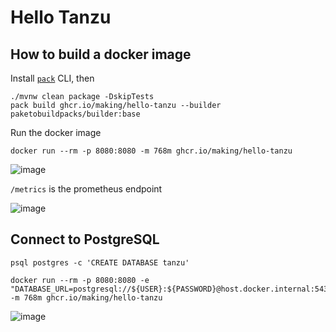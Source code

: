 # Hello Tanzu

## How to build a docker image

Install [`pack`](https://buildpacks.io/docs/tools/pack/cli/install/) CLI, then

```
./mvnw clean package -DskipTests
pack build ghcr.io/making/hello-tanzu --builder paketobuildpacks/builder:base
```

Run the docker image

```
docker run --rm -p 8080:8080 -m 768m ghcr.io/making/hello-tanzu
```

![image](https://user-images.githubusercontent.com/106908/106774002-0675d080-6685-11eb-9d22-e0bf143f0fd6.png)

`/metrics` is the prometheus endpoint

![image](https://user-images.githubusercontent.com/106908/106778334-37580480-6689-11eb-97fa-42f64f954bab.png)


## Connect to PostgreSQL


```
psql postgres -c 'CREATE DATABASE tanzu'
```

```
docker run --rm -p 8080:8080 -e "DATABASE_URL=postgresql://${USER}:${PASSWORD}@host.docker.internal:5432/tanzu" -m 768m ghcr.io/making/hello-tanzu
```

![image](https://user-images.githubusercontent.com/106908/106778481-5fdffe80-6689-11eb-9cf4-8a294ce5c7d0.png)

